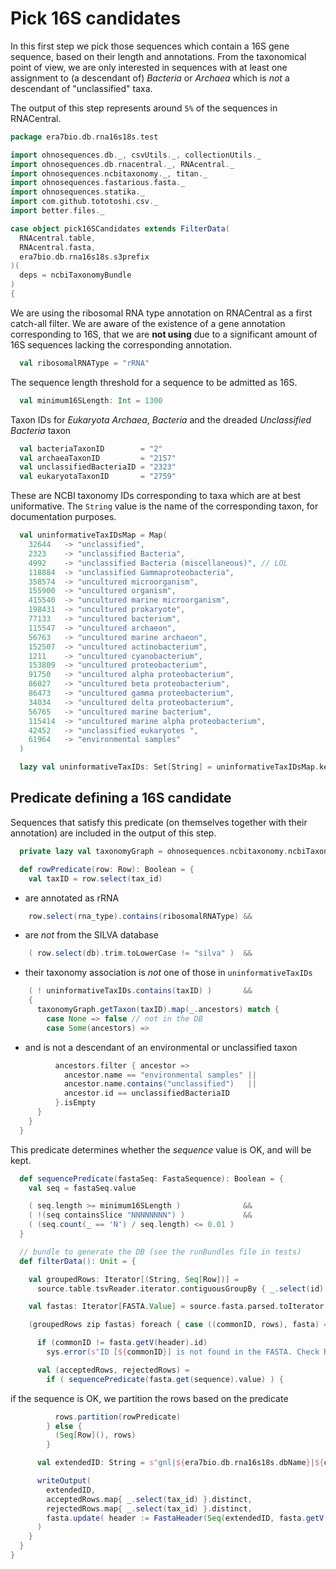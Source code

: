 
# Pick 16S candidates

In this first step we pick those sequences which contain a 16S gene sequence, based on their length and annotations. From the taxonomical point of view, we are only interested in sequences with at least one assignment to (a descendant of) *Bacteria* or *Archaea* which is *not* a descendant of "unclassified" taxa.

The output of this step represents around `5%` of the sequences in RNACentral.


```scala
package era7bio.db.rna16s18s.test

import ohnosequences.db._, csvUtils._, collectionUtils._
import ohnosequences.db.rnacentral._, RNAcentral._
import ohnosequences.ncbitaxonomy._, titan._
import ohnosequences.fastarious.fasta._
import ohnosequences.statika._
import com.github.tototoshi.csv._
import better.files._

case object pick16SCandidates extends FilterData(
  RNAcentral.table,
  RNAcentral.fasta,
  era7bio.db.rna16s18s.s3prefix
)(
  deps = ncbiTaxonomyBundle
)
{
```

We are using the ribosomal RNA type annotation on RNACentral as a first catch-all filter. We are aware of the existence of a gene annotation corresponding to 16S, that we are **not using** due to a significant amount of 16S sequences lacking the corresponding annotation.

```scala
  val ribosomalRNAType = "rRNA"
```

The sequence length threshold for a sequence to be admitted as 16S.

```scala
  val minimum16SLength: Int = 1300
```

Taxon IDs for *Eukaryota* *Archaea*, *Bacteria* and the dreaded *Unclassified Bacteria* taxon

```scala
  val bacteriaTaxonID        = "2"
  val archaeaTaxonID         = "2157"
  val unclassifiedBacteriaID = "2323"
  val eukaryotaTaxonID       = "2759"
```

These are NCBI taxonomy IDs corresponding to taxa which are at best uniformative. The `String` value is the name of the corresponding taxon, for documentation purposes.

```scala
  val uninformativeTaxIDsMap = Map(
    32644   -> "unclassified",
    2323    -> "unclassified Bacteria",
    4992    -> "unclassified Bacteria (miscellaneous)", // LOL
    118884  -> "unclassified Gammaproteobacteria",
    358574  -> "uncultured microorganism",
    155900  -> "uncultured organism",
    415540  -> "uncultured marine microorganism",
    198431  -> "uncultured prokaryote",
    77133   -> "uncultured bacterium",
    115547  -> "uncultured archaeon",
    56763   -> "uncultured marine archaeon",
    152507  -> "uncultured actinobacterium",
    1211    -> "uncultured cyanobacterium",
    153809  -> "uncultured proteobacterium",
    91750   -> "uncultured alpha proteobacterium",
    86027   -> "uncultured beta proteobacterium",
    86473   -> "uncultured gamma proteobacterium",
    34034   -> "uncultured delta proteobacterium",
    56765   -> "uncultured marine bacterium",
    115414  -> "uncultured marine alpha proteobacterium",
    42452   -> "unclassified eukaryotes ",
    61964   -> "environmental samples"
  )

  lazy val uninformativeTaxIDs: Set[String] = uninformativeTaxIDsMap.keySet.map(_.toString)
```


## Predicate defining a 16S candidate

Sequences that satisfy this predicate (on themselves together with their annotation) are included in the output of this step.


```scala
  private lazy val taxonomyGraph = ohnosequences.ncbitaxonomy.ncbiTaxonomyBundle.graph

  def rowPredicate(row: Row): Boolean = {
    val taxID = row.select(tax_id)
```

- are annotated as rRNA

```scala
    row.select(rna_type).contains(ribosomalRNAType) &&
```

- are *not* from the SILVA database

```scala
    ( row.select(db).trim.toLowerCase != "silva" )  &&
```

- their taxonomy association is *not* one of those in `uninformativeTaxIDs`

```scala
    ( ! uninformativeTaxIDs.contains(taxID) )       &&
    {
      taxonomyGraph.getTaxon(taxID).map(_.ancestors) match {
        case None => false // not in the DB
        case Some(ancestors) =>
```

- and is not a descendant of an environmental or unclassified taxon

```scala
          ancestors.filter { ancestor =>
            ancestor.name == "environmental samples" ||
            ancestor.name.contains("unclassified")   ||
            ancestor.id == unclassifiedBacteriaID
          }.isEmpty
      }
    }
  }
```

This predicate determines whether the *sequence* value is OK, and will be kept.

```scala
  def sequencePredicate(fastaSeq: FastaSequence): Boolean = {
    val seq = fastaSeq.value

    ( seq.length >= minimum16SLength )              &&
    ( !(seq containsSlice "NNNNNNNN") )             &&
    ( (seq.count(_ == 'N') / seq.length) <= 0.01 )
  }

  // bundle to generate the DB (see the runBundles file in tests)
  def filterData(): Unit = {

    val groupedRows: Iterator[(String, Seq[Row])] =
      source.table.tsvReader.iterator.contiguousGroupBy { _.select(id) }

    val fastas: Iterator[FASTA.Value] = source.fasta.parsed.toIterator

    (groupedRows zip fastas) foreach { case ((commonID, rows), fasta) =>

      if (commonID != fasta.getV(header).id)
        sys.error(s"ID [${commonID}] is not found in the FASTA. Check RNACentral filtering.")

      val (acceptedRows, rejectedRows) =
        if ( sequencePredicate(fasta.get(sequence).value) ) {
```

if the sequence is OK, we partition the rows based on the predicate

```scala
          rows.partition(rowPredicate)
        } else {
          (Seq[Row](), rows)
        }

      val extendedID: String = s"gnl|${era7bio.db.rna16s18s.dbName}|${commonID}"

      writeOutput(
        extendedID,
        acceptedRows.map{ _.select(tax_id) }.distinct,
        rejectedRows.map{ _.select(tax_id) }.distinct,
        fasta.update( header := FastaHeader(Seq(extendedID, fasta.getV(header).description).mkString(" ") ) )
      )
    }
  }
}

```




[main/scala/data.scala]: ../../main/scala/data.scala.md
[main/scala/package.scala]: ../../main/scala/package.scala.md
[test/scala/clusterSequences.scala]: clusterSequences.scala.md
[test/scala/compats.scala]: compats.scala.md
[test/scala/dropInconsistentAssignments.scala]: dropInconsistentAssignments.scala.md
[test/scala/dropRedundantAssignments.scala]: dropRedundantAssignments.scala.md
[test/scala/mg7pipeline.scala]: mg7pipeline.scala.md
[test/scala/package.scala]: package.scala.md
[test/scala/pick16SCandidates.scala]: pick16SCandidates.scala.md
[test/scala/releaseData.scala]: releaseData.scala.md
[test/scala/runBundles.scala]: runBundles.scala.md